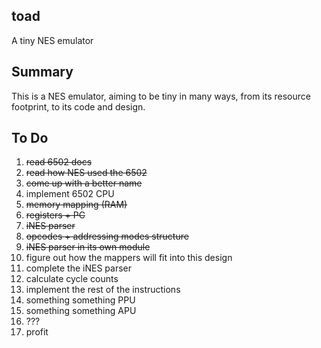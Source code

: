 ## toad

A tiny NES emulator

## Summary

This is a NES emulator, aiming to be tiny in many ways, from its resource footprint, to its code and design.

## To Do

1. ~~read 6502 docs~~
2. ~~read how NES used the 6502~~
3. ~~come up with a better name~~
4. implement 6502 CPU
  1. ~~memory mapping (RAM)~~
  2. ~~registers + PC~~
  3. ~~iNES parser~~
  4. ~~opcodes + addressing modes structure~~
  5. ~~iNES parser in its own module~~
  6. figure out how the mappers will fit into this design
  7. complete the iNES parser
  8. calculate cycle counts
  9. implement the rest of the instructions
5. something something PPU
6. something something APU
7. ???
8. profit
